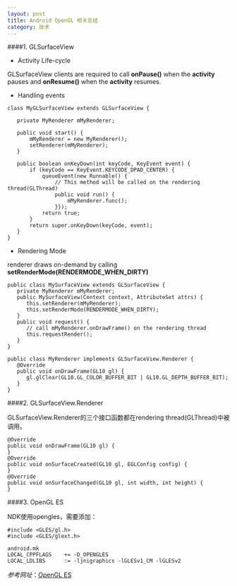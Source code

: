 ```yaml
---
layout: post
title: Android OpenGL 相关总结
category: 技术
---
```


####1. GLSurfaceView

* Activity Life-cycle

GLSurfaceView clients are required to call **onPause()** when the **activity** pauses 
and **onResume()** when the **activity** resumes. 

* Handling events

```
class MyGLSurfaceView extends GLSurfaceView {

   private MyRenderer mMyRenderer;

   public void start() {
       mMyRenderer = new MyRenderer();
       setRenderer(mMyRenderer);
   }

   public boolean onKeyDown(int keyCode, KeyEvent event) {
       if (keyCode == KeyEvent.KEYCODE_DPAD_CENTER) {
           queueEvent(new Runnable() {
               // This method will be called on the rendering thread(GLThread)
               public void run() {
                   mMyRenderer.func();
               }});
           return true;
       }
       return super.onKeyDown(keyCode, event);
   }
}
```

* Rendering Mode

renderer draws on-demand by calling **setRenderMode(RENDERMODE_WHEN_DIRTY)**

```
public class MySurfaceView extends GLSurfaceView {
   private MyRenderer mMyRenderer;
   public MySurfaceView(Context context, AttributeSet attrs) {
      this.setRenderer(mMyRenderer);
      this.setRenderMode(RENDERMODE_WHEN_DIRTY);
   }
   public void request() {
      // call mMyRenderer.onDrawFrame() on the rendering thread
      this.requestRender();
   }
}

public class MyRenderer implements GLSurfaceView.Renderer {
   @Override
   public void onDrawFrame(GL10 gl) {
      gl.glClear(GL10.GL_COLOR_BUFFER_BIT | GL10.GL_DEPTH_BUFFER_BIT);
   }
}
```

####2. GLSurfaceView.Renderer

GLSurfaceView.Renderer的三个接口函数都在rendering thread(GLThread)中被调用。

```
@Override
public void onDrawFrame(GL10 gl) {
}
@Override
public void onSurfaceCreated(GL10 gl, EGLConfig config) {
}
@Override
public void onSurfaceChanged(GL10 gl, int width, int height) {
}
```

####3. OpenGL ES

NDK使用opengles，需要添加：

```
#include <GLES/gl.h>
#include <GLES/glext.h>
```

```
android.mk
LOCAL_CPPFLAGS    += -D_OPENGLES
LOCAL_LDLIBS      := -ljnigraphics -lGLESv1_CM -lGLESv2
```

*参考网址*：[OpenGL ES](http://developer.android.com/guide/topics/graphics/opengl.html "Markdown")
